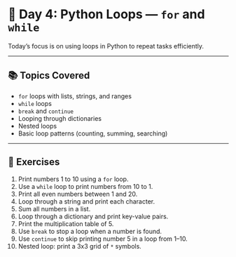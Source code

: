 # 📅 Day 4: Python Loops — `for` and `while`

Today’s focus is on using loops in Python to repeat tasks efficiently.

---

## 📚 Topics Covered

- `for` loops with lists, strings, and ranges
- `while` loops
- `break` and `continue`
- Looping through dictionaries
- Nested loops
- Basic loop patterns (counting, summing, searching)

---

## 🎯 Exercises

1. Print numbers 1 to 10 using a `for` loop.
2. Use a `while` loop to print numbers from 10 to 1.
3. Print all even numbers between 1 and 20.
4. Loop through a string and print each character.
5. Sum all numbers in a list.
6. Loop through a dictionary and print key-value pairs.
7. Print the multiplication table of 5.
8. Use `break` to stop a loop when a number is found.
9. Use `continue` to skip printing number 5 in a loop from 1–10.
10. Nested loop: print a 3x3 grid of `*` symbols.
